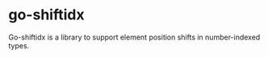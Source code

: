 # go-shiftidx

Go-shiftidx is a library to support element position shifts in
number-indexed types.
